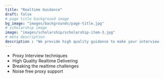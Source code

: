```yaml
---
title: "Realtime Guidance"
draft: false
# page title background image
bg_image: "images/backgrounds/page-title.jpg"
# scholarship image
image: "images/scholarship/scholarship-item-3.jpg"
# meta description
description : "We provide high quality guidance to make your interview more success from Professional Realtime Experts"
---
```


* Proxy Interview techniques
* High Quality Realtime Delivering
* Breaking the realtime challenges
* Noise free proxy support

